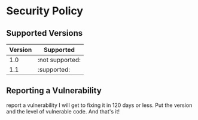 # Security Policy

## Supported Versions


| Version | Supported          |
| ------- | ------------------ |
| 1.0   | :not supported:|
| 1.1   | :supported:|


## Reporting a Vulnerability

report a vulnerability I will get to fixing it in 120 days or less. Put the version and the level of vulnerable code. And that's it!
